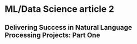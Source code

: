 # ML/Data Science article 2

## Delivering Success in Natural Language Processing Projects: Part One

